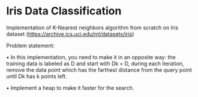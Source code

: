 # Iris Data Classification

Implementation of K-Nearest neighbors algorithm from scratch on Iris dataset (https://archive.ics.uci.edu/ml/datasets/iris)

Problem statement:

• In this implementation, you need to make it in an opposite way: the training data is labeled as D and start with Dk = D, during each iteration, remove the data point which has the farthest distance from the query point until Dk has k points left.

• Implement a heap to make it faster for the search.
